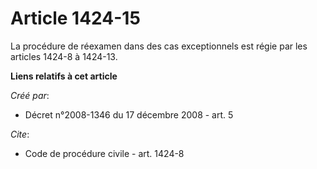 # Article 1424-15

La procédure de réexamen dans des cas exceptionnels est régie par les articles 1424-8 à 1424-13.

**Liens relatifs à cet article**

_Créé par_:

  - Décret n°2008-1346 du 17 décembre 2008 - art. 5

_Cite_:

  - Code de procédure civile - art. 1424-8
